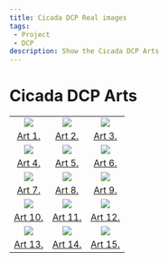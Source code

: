 ```yaml
---
title: Cicada DCP Real images
tags: 
 - Project
 - DCP
description: Show the Cicada DCP Arts
---
```


# Cicada DCP Arts

|                    |               |                    | 
| :---:              | :---:         | :---:              |
|<img src="../../assets/img/arts/a1.png" align="center" height="auto" width="auto" style="max-height:150px">|<img src="../../assets/img/arts/a2.png" align="center" height="auto" width="auto" style="max-height:150px">|<img src="../../assets/img/arts/a3.png" align="center" height="auto" width="auto" style="max-height:150px">|
|<a href="../../assets/img/arts/a1.png" target="_blank">Art 1.</a>|<a href="../../assets/img/arts/a2.png" target="_blank">Art 2.</a>|<a href="../../assets/img/arts/a3.png" target="_blank">Art 3.</a>|
|<img src="../../assets/img/arts/a4.png" align="center" height="auto" width="auto" style="max-height:150px">|<img src="../../assets/img/arts/a5.png" align="center" height="auto" width="auto" style="max-height:150px">|<img src="../../assets/img/arts/a6.png" align="center" height="auto" width="auto" style="max-height:150px">|
|<a href="../../assets/img/arts/a4.png" target="_blank">Art 4.</a>|<a href="../../assets/img/arts/a5.png" target="_blank">Art 5.</a>|<a href="../../assets/img/arts/a6.png" target="_blank">Art 6.</a>|
|<img src="../../assets/img/arts/a7.png" align="center" height="auto" width="auto" style="max-height:150px">|<img src="../../assets/img/arts/a8.png" align="center" height="auto" width="auto" style="max-height:150px">|<img src="../../assets/img/arts/a9.png" align="center" height="auto" width="auto" style="max-height:150px">|
|<a href="../../assets/img/arts/a7.png" target="_blank">Art 7.</a>|<a href="../../assets/img/arts/a8.png" target="_blank">Art 8.</a>|<a href="../../assets/img/arts/a9.png" target="_blank">Art 9.</a>|
|<img src="../../assets/img/arts/a10.png" align="center" height="auto" width="auto" style="max-height:150px">|<img src="../../assets/img/arts/a11.png" align="center" height="auto" width="auto" style="max-height:150px">|<img src="../../assets/img/arts/a12.png" align="center" height="auto" width="auto" style="max-height:150px">|
|<a href="../../assets/img/arts/a10.png" target="_blank">Art 10.</a>|<a href="../../assets/img/arts/a11.png" target="_blank">Art 11.</a>|<a href="../../assets/img/arts/a12.png" target="_blank">Art 12.</a>|
|<img src="../../assets/img/arts/a13.png" align="center" height="auto" width="auto" style="max-height:150px">|<img src="../../assets/img/arts/a14.png" align="center" height="auto" width="auto" style="max-height:150px">|<img src="../../assets/img/arts/a15.png" align="center" height="auto" width="auto" style="max-height:150px">|
|<a href="../../assets/img/arts/a13.png" target="_blank">Art 13.</a>|<a href="../../assets/img/arts/a14.png" target="_blank">Art 14.</a>|<a href="../../assets/img/arts/a15.png" target="_blank">Art 15.</a>|




